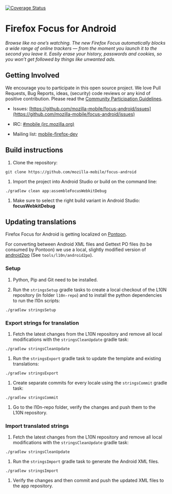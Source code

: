 [![Coverage Status](https://coveralls.io/repos/github/mozilla-mobile/focus-android/badge.svg?branch=master)](https://coveralls.io/github/mozilla-mobile/focus-android?branch=master)

# Firefox Focus for Android

_Browse like no one’s watching. The new Firefox Focus automatically blocks a wide range of online trackers — from the moment you launch it to the second you leave it. Easily erase your history, passwords and cookies, so you won’t get followed by things like unwanted ads._

Getting Involved
----------------

We encourage you to participate in this open source project. We love Pull Requests, Bug Reports, ideas, (security) code reviews or any kind of positive contribution. Please read the [Community Participation Guidelines](https://www.mozilla.org/en-US/about/governance/policies/participation/).

* Issues: [https://github.com/mozilla-mobile/focus-android/issues](https://github.com/mozilla-mobile/focus-android/issues)

* IRC: [#mobile (irc.mozilla.org)](https://wiki.mozilla.org/IRC)

* Mailing list: [mobile-firefox-dev](https://mail.mozilla.org/listinfo/mobile-firefox-dev)

Build instructions
------------------

1. Clone the repository:

  ```shell
  git clone https://github.com/mozilla-mobile/focus-android
  ```

1. Import the project into Android Studio or build on the command line:

  ```shell
  ./gradlew clean app:assembleFocusWebkitDebug
  ```

1. Make sure to select the right build variant in Android Studio: **focusWebkitDebug**

Updating translations
---------------------

Firefox Focus for Android is getting localized on [Pontoon](https://pontoon.mozilla.org/projects/focus-for-android/).

For converting between Android XML files and Gettext PO files (to be consumed by Pontoon) we use a local, slightly modified version of [android2po](https://github.com/miracle2k/android2po) (See `tools/l10n/android2po`).

### Setup

1. Python, Pip and Git need to be installed.

1. Run the `stringsSetup` gradle tasks to create a local checkout of the L10N repository (in folder `l10n-repo`) and to install the python dependencies to run the l10n scripts:

  ```shell
  ./gradlew stringsSetup
  ```


### Export strings for translation

1. Fetch the latest changes from the L10N repository and remove all local modifications with the `stringsCleanUpdate` gradle task:

  ```shell
  ./gradlew stringsCleanUpdate
  ```

1. Run the `stringsExport` gradle task to update the template and existing translations:

  ```shell
  ./gradlew stringsExport
  ```
  
1. Create separate commits for every locale using the `stringsCommit` gradle task:

  ```shell
  ./gradlew stringsCommit
  ```

1. Go to the l10n-repo folder, verify the changes and push them to the L10N repository.

### Import translated strings

1. Fetch the latest changes from the L10N repository and remove all local modifications with the `stringsCleanUpdate` gradle task:

  ```shell
  ./gradlew stringsCleanUpdate
  ```
  
1. Run the `stringsImport` gradle task to generate the Android XML files.

  ```shell
  ./gradlew stringsImport
  ```

1. Verify the changes and then commit and push the updated XML files to the app repository.
  

